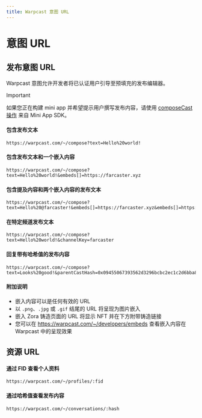 ```yaml
---
title: Warpcast 意图 URL
---
```


# 意图 URL

## 发布意图 URL

Warpcast 意图允许开发者将已认证用户引导至预填充的发布编辑器。

> [!IMPORTANT]
> 如果您正在构建 mini app 并希望提示用户撰写发布内容，请使用 [composeCast 操作](https://miniapps.farcaster.xyz/docs/sdk/actions/compose-cast)
> 来自 Mini App SDK。

#### 包含发布文本

```
https://warpcast.com/~/compose?text=Hello%20world!
```

#### 包含发布文本和一个嵌入内容

```
https://warpcast.com/~/compose?text=Hello%20world!&embeds[]=https://farcaster.xyz
```

#### 包含提及内容和两个嵌入内容的发布文本

```
https://warpcast.com/~/compose?text=Hello%20@farcaster!&embeds[]=https://farcaster.xyz&embeds[]=https://github.com/farcasterxyz/protocol
```

#### 在特定频道发布文本

```
https://warpcast.com/~/compose?text=Hello%20world!&channelKey=farcaster
```

#### 回复带有哈希值的发布内容

```
https://warpcast.com/~/compose?text=Looks%20good!&parentCastHash=0x09455067393562d3296bcbc2ec1c2d6bba8ac1f1
```

#### 附加说明

- 嵌入内容可以是任何有效的 URL
- 以 `.png`、`.jpg` 或 `.gif` 结尾的 URL 将呈现为图片嵌入
- 嵌入 Zora 铸造页面的 URL 将显示 NFT 并在下方附带铸造链接
- 您可以在 https://warpcast.com/~/developers/embeds 查看嵌入内容在 Warpcast 中的呈现效果

## 资源 URL

#### 通过 FID 查看个人资料

```
https://warpcast.com/~/profiles/:fid
```

#### 通过哈希值查看发布内容

```
https://warpcast.com/~/conversations/:hash
```
